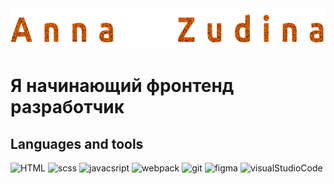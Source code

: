 <div align='center'>
<img src="assets/annaname.png" widht='100%' height='65'>
</div>

# Я начинающий фронтенд разработчик
## Languages and tools
![HTML](https://img.shields.io/badge/-HTML-090909?style=for-the-badge&logo) ![scss](https://img.shields.io/badge/-scss-090909?style=for-the-badge&logo=saas) ![javacsript](https://img.shields.io/badge/-JS-090909?style=for-the-badge&logo=javascript) ![webpack](https://img.shields.io/badge/-webpack-090909?style=for-the-badge&logo=webpack) ![git](https://img.shields.io/badge/-Git-090909?style=for-the-badge&logo=git) ![figma](https://img.shields.io/badge/-figma-090909?style=for-the-badge&logo=figma&logoColor=a586ee) ![visualStudioCode](https://img.shields.io/badge/-VSCode-090909?style=for-the-badge&logo=visuallstudiocode)
